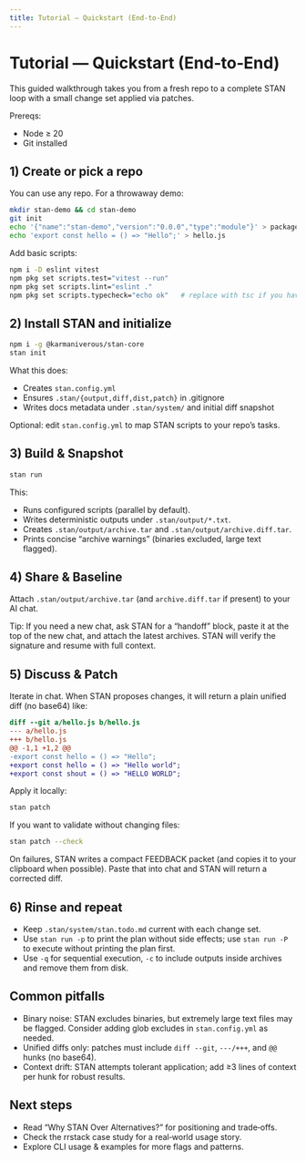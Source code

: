 ```yaml
---
title: Tutorial — Quickstart (End‑to‑End)
---
```


# Tutorial — Quickstart (End‑to‑End)

This guided walkthrough takes you from a fresh repo to a complete STAN loop with a small change set applied via patches.

Prereqs:

- Node ≥ 20
- Git installed

## 1) Create or pick a repo

You can use any repo. For a throwaway demo:

```bash
mkdir stan-demo && cd stan-demo
git init
echo '{"name":"stan-demo","version":"0.0.0","type":"module"}' > package.json
echo 'export const hello = () => "Hello";' > hello.js
```

Add basic scripts:

```bash
npm i -D eslint vitest
npm pkg set scripts.test="vitest --run"
npm pkg set scripts.lint="eslint ."
npm pkg set scripts.typecheck="echo ok"   # replace with tsc if you have TS
```

## 2) Install STAN and initialize

```bash
npm i -g @karmaniverous/stan-core
stan init
```

What this does:

- Creates `stan.config.yml`
- Ensures `.stan/{output,diff,dist,patch}` in .gitignore
- Writes docs metadata under `.stan/system/` and initial diff snapshot

Optional: edit `stan.config.yml` to map STAN scripts to your repo’s tasks.

## 3) Build & Snapshot

```bash
stan run
```

This:

- Runs configured scripts (parallel by default).
- Writes deterministic outputs under `.stan/output/*.txt`.
- Creates `.stan/output/archive.tar` and `.stan/output/archive.diff.tar`.
- Prints concise “archive warnings” (binaries excluded, large text flagged).

## 4) Share & Baseline

Attach `.stan/output/archive.tar` (and `archive.diff.tar` if present) to your AI chat.

Tip: If you need a new chat, ask STAN for a “handoff” block, paste it at the top of the new chat, and attach the latest archives. STAN will verify the signature and resume with full context.

## 5) Discuss & Patch

Iterate in chat. When STAN proposes changes, it will return a plain unified diff (no base64) like:

```diff
diff --git a/hello.js b/hello.js
--- a/hello.js
+++ b/hello.js
@@ -1,1 +1,2 @@
-export const hello = () => "Hello";
+export const hello = () => "Hello world";
+export const shout = () => "HELLO WORLD";
```

Apply it locally:

```bash
stan patch
```

If you want to validate without changing files:

```bash
stan patch --check
```

On failures, STAN writes a compact FEEDBACK packet (and copies it to your clipboard when possible). Paste that into chat and STAN will return a corrected diff.

## 6) Rinse and repeat

- Keep `.stan/system/stan.todo.md` current with each change set.
- Use `stan run -p` to print the plan without side effects; use `stan run -P` to execute without printing the plan first.
- Use `-q` for sequential execution, `-c` to include outputs inside archives and remove them from disk.

## Common pitfalls

- Binary noise: STAN excludes binaries, but extremely large text files may be flagged. Consider adding glob excludes in `stan.config.yml` as needed.
- Unified diffs only: patches must include `diff --git`, `---/+++`, and `@@` hunks (no base64).
- Context drift: STAN attempts tolerant application; add ≥3 lines of context per hunk for robust results.

## Next steps

- Read “Why STAN Over Alternatives?” for positioning and trade‑offs.
- Check the rrstack case study for a real‑world usage story.
- Explore CLI usage & examples for more flags and patterns.
